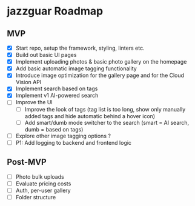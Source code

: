 # jazzguar Roadmap

## MVP

- [x] Start repo, setup the framework, styling, linters etc.
- [x] Build out basic UI pages
- [x] Implement uploading photos & basic photo gallery on the homepage
- [x] Add basic automatic image tagging functionality
- [x] Introduce image optimization for the gallery page and for the Cloud Vision API
- [x] Implement search based on tags
- [x] Implement v1 AI-powered search
- [ ] Improve the UI
  - [ ] Improve the look of tags (tag list is too long, show only manually added tags and hide automatic behind a hover icon)
  - [ ] Add smart/dumb mode switcher to the search (smart = AI search, dumb = based on tags)
- [ ] Explore other image tagging options ?
- [ ] P1: Add logging to backend and frontend logic

## Post-MVP

- [ ] Photo bulk uploads
- [ ] Evaluate pricing costs
- [ ] Auth, per-user gallery
- [ ] Folder structure
